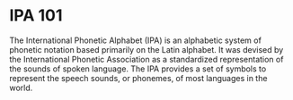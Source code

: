 # IPA 101

The International Phonetic Alphabet (IPA) is an alphabetic system of phonetic notation based primarily on the Latin alphabet. It was devised by the International Phonetic Association as a standardized representation of the sounds of spoken language. The IPA provides a set of symbols to represent the speech sounds, or phonemes, of most languages in the world.
